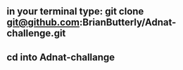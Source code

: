 ## in your terminal type: git clone git@github.com:BrianButterly/Adnat-challenge.git
## cd into Adnat-challange
##